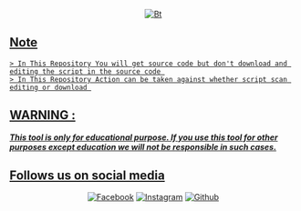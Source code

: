 
<p align="center"><a href="https://github.com/Tech-abm"><img src="https://user-images.githubusercontent.com/52023076/118810115-58bbb580-b860-11eb-80f9-3902f1a4dc78.gif" alt="Bt">
  

## Note
  ```
  > In This Repository You will get source code but don't download and editing the script in the source code 
  > In This Repository Action can be taken against whether script scan editing or download 
  ```
## WARNING : 
***This tool is only for educational purpose. If you use this tool for other purposes except education we will not be responsible in such cases.***

## Follows us on social media
  
<p align="center">
<a href="https://fb.com/Techabm"><img title="Facebook" src="https://img.shields.io/badge/Facebook-red?style=for-the-badge&logo=facebook"></a>
<a href="https://www.instagram.com/Techabm"><img title="Instagram" src="https://img.shields.io/badge/INSTAGRAM-purple?style=for-the-badge&logo=instagram"></a>
<a href="https://github.com/Tech-abm"><img title="Github" src="https://img.shields.io/badge/Github-TECH--ABM-blue?style=for-the-badge&logo=github"></a>
